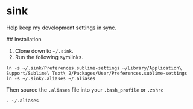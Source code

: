 # sink

Help keep my development settings in sync.

## Installation

1. Clone down to `~/.sink`.
2. Run the following symlinks.

```
ln -s ~/.sink/Preferences.sublime-settings ~/Library/Application\ Support/Sublime\ Text\ 2/Packages/User/Preferences.sublime-settings
ln -s ~/.sink/.aliases ~/.aliases
```

Then source the `.aliases` file into your `.bash_profile` or `.zshrc`

```
. ~/.aliases
```
